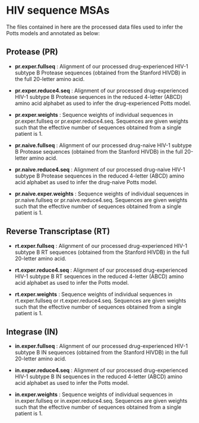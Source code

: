 # HIV sequence MSAs
The files contained in here are the processed data files used to infer the Potts models and annotated as below:

Protease (PR)
-------------
+ **pr.exper.fullseq** : Alignment of our processed drug-experienced HIV-1 subtype B Protease sequences (obtained from the Stanford HIVDB) in the full 20-letter amino acid. 
             
+ **pr.exper.reduce4.seq** : Alignment of our processed drug-experienced HIV-1 subtype B Protease sequences in the reduced 4-letter (ABCD) amino acid alphabet as used to infer the drug-experienced Potts model.
                 
+ **pr.exper.weights** : Sequence weights of individual sequences in pr.exper.fullseq or pr.exper.reduce4.seq. Sequences are given weights such that the effective number of sequences obtained from a single patient is 1.


+ **pr.naive.fullseq** : Alignment of our processed drug-naive HIV-1 subtype B Protease sequences (obtained from the Stanford HIVDB) in the full 20-letter amino acid. 
             
+ **pr.naive.reduce4.seq** : Alignment of our processed drug-naive HIV-1 subtype B Protease sequences in the reduced 4-letter (ABCD) amino acid alphabet as used to infer the drug-naive Potts model.
                 
+ **pr.naive.exper.weights** : Sequence weights of individual sequences in pr.naive.fullseq or pr.naive.reduce4.seq. Sequences are given weights such that the effective number of sequences obtained from a single patient is 1.

Reverse Transcriptase (RT)
--------------------------
+ **rt.exper.fullseq** : Alignment of our processed drug-experienced HIV-1 subtype B RT sequences (obtained from the Stanford HIVDB) in the full 20-letter amino acid. 

+ **rt.exper.reduce4.seq** : Alignment of our processed drug-experienced HIV-1 subtype B RT sequences in the reduced 4-letter (ABCD) amino acid alphabet as used to infer the Potts model.

+ **rt.exper.weights** : Sequence weights of individual sequences in rt.exper.fullseq or rt.exper.reduce4.seq. Sequences are given weights such that the effective number of sequences obtained from a single patient is 1.
             
Integrase (IN)
--------------
+ **in.exper.fullseq** : Alignment of our processed drug-experienced HIV-1 subtype B IN sequences (obtained from the Stanford HIVDB) in the full 20-letter amino acid. 
             
+ **in.exper.reduce4.seq** : Alignment of our processed drug-experienced HIV-1 subtype B IN sequences in the reduced 4-letter (ABCD) amino acid alphabet as used to infer the Potts model.
                 
+ **in.exper.weights** : Sequence weights of individual sequences in in.exper.fullseq or in.exper.reduce4.seq. Sequences are given weights such that the effective number of sequences obtained from a single patient is 1.
